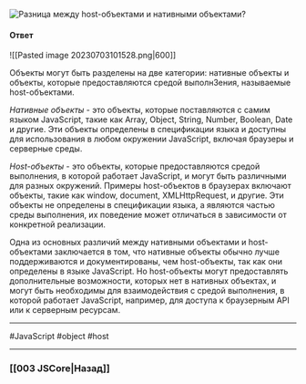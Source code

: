 ![Разница между host-объектами и нативными объектами?](https://youtu.be/kx3dR6ztICU?t=484)

#### Ответ

![[Pasted image 20230703101528.png|600]]

Объекты могут быть разделены на две категории: нативные объекты и объекты, которые предоставляются средой выполн3ения, называемые host-объектами.

*Нативные объекты* - это объекты, которые поставляются с самим языком JavaScript, такие как Array, Object, String, Number, Boolean, Date и другие. Эти объекты определены в спецификации языка и доступны для использования в любом окружении JavaScript, включая браузеры и серверные среды.

*Host-объекты* - это объекты, которые предоставляются средой выполнения, в которой работает JavaScript, и могут быть различными для разных окружений. Примеры host-объектов в браузерах включают объекты, такие как window, document, XMLHttpRequest, и другие. Эти объекты не определены в спецификации языка, а являются частью среды выполнения, их поведение может отличаться в зависимости от конкретной реализации.

Одна из основных различий между нативными объектами и host-объектами заключается в том, что нативные объекты обычно лучше поддерживаются и документированы, чем host-объекты, так как они определены в языке JavaScript. Но host-объекты могут предоставлять дополнительные возможности, которых нет в нативных объектах, и могут быть необходимы для взаимодействия с средой выполнения, в которой работает JavaScript, например, для доступа к браузерным API или к серверным ресурсам.

___
 #JavaScript #object #host 

___

### [[003 JSCore|Назад]]